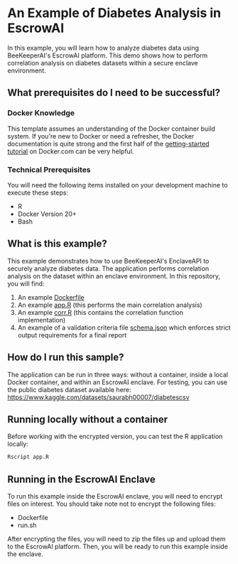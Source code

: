 # An Example of Diabetes Analysis in EscrowAI

In this example, you will learn how to analyze diabetes data using BeeKeeperAI's EscrowAI platform. This demo shows how to perform correlation analysis on diabetes datasets within a secure enclave environment.

## What prerequisites do I need to be successful?

### Docker Knowledge

This template assumes an understanding of the Docker container build system. If you're new to Docker or need a refresher, the Docker documentation is quite strong and the first half of the [getting-started tutorial](https://docs.docker.com/get-started/) on Docker.com can be very helpful.

### Technical Prerequisites

You will need the following items installed on your development machine to execute these steps:

- R
- Docker Version 20+
- Bash

## What is this example?

This example demonstrates how to use BeeKeeperAI's EnclaveAPI to securely analyze diabetes data. The application performs correlation analysis on the dataset within an enclave environment. In this repository, you will find:

1. An example [Dockerfile](Dockerfile) 
2. An example [app.R](app.R) (this performs the main correlation analysis)
3. An example [corr.R](corr.R) (this contains the correlation function implementation)
4. An example of a validation criteria file [schema.json](schema.json) which enforces strict output requirements for a final report

## How do I run this sample?

The application can be run in three ways: without a container, inside a local Docker container, and within an EscrowAI enclave. For testing, you can use the public diabetes dataset available here: https://www.kaggle.com/datasets/saurabh00007/diabetescsv

## Running locally without a container

Before working with the encrypted version, you can test the R application locally:

```bash
Rscript app.R
```

## Running in the EscrowAI Enclave

To run this example inside the EscrowAI enclave, you will need to encrypt files on interest. You should take note not to encrypt the following files:

- Dockerfile
- run.sh

After encrypting the files, you will need to zip the files up and upload them to the EscrowAI platform. Then, you will be ready to run this example inside the enclave.